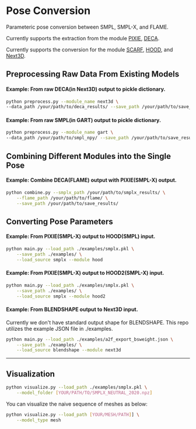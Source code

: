 # Pose Conversion

Parameteric pose conversion between SMPL, SMPL-X, and FLAME.

Currently supports the extraction from the module [PIXIE](https://github.com/yfeng95/PIXIE), [DECA](https://github.com/yfeng95/DECA).

Currently supports the conversion for the module [SCARF](https://github.com/yfeng95/SCARF), [HOOD](https://github.com/dolorousrtur/hood), and [Next3D](https://github.com/MrTornado24/Next3D).

## Preprocessing Raw Data From Existing Models

#### Example: From raw DECA(in Next3D) output to pickle dictionary.
```.bash
python preprocess.py --module_name next3d \
--data_path /your/path/to/deca_results/	--save_path /your/path/to/save_results/file_name
```

#### Example: From raw SMPL(in GART) output to pickle dictionary.
```.bash
python preprocess.py --module_name gart \
--data_path /your/path/to/smpl_npy/	--save_path /your/path/to/save_results/file_name
```

## Combining Different Modules into the Single Pose

#### Example: Combine DECA(FLAME) output with PIXIE(SMPL-X) output.
```.bash
python combine.py --smplx_path /your/path/to/smplx_results/ \
	--flame_path /your/path/to/flame/ \
	--save_path /your/path/to/save_results/
```

## Converting Pose Parameters

#### Example: From PIXIE(SMPL-X) output to HOOD(SMPL) input.
```.bash
python main.py --load_path ./examples/smplx.pkl \
	--save_path ./examples/ \
	--load_source smplx --module hood
```

#### Example: From PIXIE(SMPL-X) output to HOOD2(SMPL-X) input.
```.bash
python main.py --load_path ./examples/smplx.pkl \
	--save_path ./examples/ \
	--load_source smplx --module hood2
```

#### Example: From BLENDSHAPE output to Next3D input.
Currently we don't have standard output shape for BLENDSHAPE. This repo utilizes the example JSON file in ./examples.
```.bash
python main.py --load_path ./examples/a2f_export_bsweight.json \
	--save_path ./examples/ \
	--load_source blendshape --module next3d
```

***

## Visualization

```.bash
python visualize.py --load_path ./examples/smplx.pkl \
	--model_folder [YOUR/PATH/TO/SMPLX_NEUTRAL_2020.npz]
```

You can visualize the naive sequence of meshes as below:

```.bash
python visualize.py --load_path [YOUR/MESH/PATH]] \
	--model_type mesh
```

